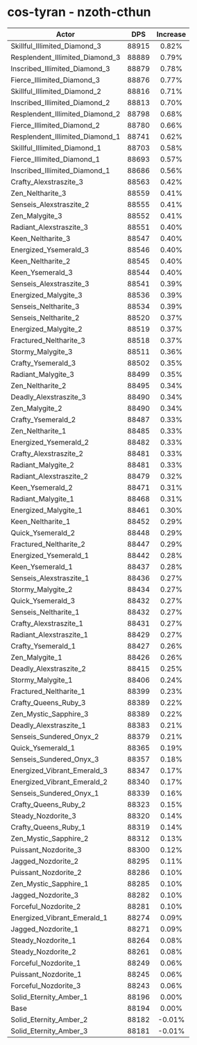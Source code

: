 # cos-tyran - nzoth-cthun
| Actor | DPS | Increase |
|---|:---:|:---:|
|Skillful_Illimited_Diamond_3|88915|0.82%|
|Resplendent_Illimited_Diamond_3|88889|0.79%|
|Inscribed_Illimited_Diamond_3|88879|0.78%|
|Fierce_Illimited_Diamond_3|88876|0.77%|
|Skillful_Illimited_Diamond_2|88816|0.71%|
|Inscribed_Illimited_Diamond_2|88813|0.70%|
|Resplendent_Illimited_Diamond_2|88798|0.68%|
|Fierce_Illimited_Diamond_2|88780|0.66%|
|Resplendent_Illimited_Diamond_1|88741|0.62%|
|Skillful_Illimited_Diamond_1|88703|0.58%|
|Fierce_Illimited_Diamond_1|88693|0.57%|
|Inscribed_Illimited_Diamond_1|88686|0.56%|
|Crafty_Alexstraszite_3|88563|0.42%|
|Zen_Neltharite_3|88559|0.41%|
|Senseis_Alexstraszite_2|88555|0.41%|
|Zen_Malygite_3|88552|0.41%|
|Radiant_Alexstraszite_3|88551|0.40%|
|Keen_Neltharite_3|88547|0.40%|
|Energized_Ysemerald_3|88546|0.40%|
|Keen_Neltharite_2|88545|0.40%|
|Keen_Ysemerald_3|88544|0.40%|
|Senseis_Alexstraszite_3|88541|0.39%|
|Energized_Malygite_3|88536|0.39%|
|Senseis_Neltharite_3|88534|0.39%|
|Senseis_Neltharite_2|88520|0.37%|
|Energized_Malygite_2|88519|0.37%|
|Fractured_Neltharite_3|88518|0.37%|
|Stormy_Malygite_3|88511|0.36%|
|Crafty_Ysemerald_3|88502|0.35%|
|Radiant_Malygite_3|88499|0.35%|
|Zen_Neltharite_2|88495|0.34%|
|Deadly_Alexstraszite_3|88490|0.34%|
|Zen_Malygite_2|88490|0.34%|
|Crafty_Ysemerald_2|88487|0.33%|
|Zen_Neltharite_1|88485|0.33%|
|Energized_Ysemerald_2|88482|0.33%|
|Crafty_Alexstraszite_2|88481|0.33%|
|Radiant_Malygite_2|88481|0.33%|
|Radiant_Alexstraszite_2|88479|0.32%|
|Keen_Ysemerald_2|88471|0.31%|
|Radiant_Malygite_1|88468|0.31%|
|Energized_Malygite_1|88461|0.30%|
|Keen_Neltharite_1|88452|0.29%|
|Quick_Ysemerald_2|88448|0.29%|
|Fractured_Neltharite_2|88447|0.29%|
|Energized_Ysemerald_1|88442|0.28%|
|Keen_Ysemerald_1|88437|0.28%|
|Senseis_Alexstraszite_1|88436|0.27%|
|Stormy_Malygite_2|88434|0.27%|
|Quick_Ysemerald_3|88432|0.27%|
|Senseis_Neltharite_1|88432|0.27%|
|Crafty_Alexstraszite_1|88431|0.27%|
|Radiant_Alexstraszite_1|88429|0.27%|
|Crafty_Ysemerald_1|88427|0.26%|
|Zen_Malygite_1|88426|0.26%|
|Deadly_Alexstraszite_2|88415|0.25%|
|Stormy_Malygite_1|88406|0.24%|
|Fractured_Neltharite_1|88399|0.23%|
|Crafty_Queens_Ruby_3|88389|0.22%|
|Zen_Mystic_Sapphire_3|88389|0.22%|
|Deadly_Alexstraszite_1|88383|0.21%|
|Senseis_Sundered_Onyx_2|88379|0.21%|
|Quick_Ysemerald_1|88365|0.19%|
|Senseis_Sundered_Onyx_3|88357|0.18%|
|Energized_Vibrant_Emerald_3|88347|0.17%|
|Energized_Vibrant_Emerald_2|88340|0.17%|
|Senseis_Sundered_Onyx_1|88339|0.16%|
|Crafty_Queens_Ruby_2|88323|0.15%|
|Steady_Nozdorite_3|88320|0.14%|
|Crafty_Queens_Ruby_1|88319|0.14%|
|Zen_Mystic_Sapphire_2|88312|0.13%|
|Puissant_Nozdorite_3|88300|0.12%|
|Jagged_Nozdorite_2|88295|0.11%|
|Puissant_Nozdorite_2|88286|0.10%|
|Zen_Mystic_Sapphire_1|88285|0.10%|
|Jagged_Nozdorite_3|88282|0.10%|
|Forceful_Nozdorite_2|88281|0.10%|
|Energized_Vibrant_Emerald_1|88274|0.09%|
|Jagged_Nozdorite_1|88271|0.09%|
|Steady_Nozdorite_1|88264|0.08%|
|Steady_Nozdorite_2|88261|0.08%|
|Forceful_Nozdorite_1|88249|0.06%|
|Puissant_Nozdorite_1|88245|0.06%|
|Forceful_Nozdorite_3|88243|0.06%|
|Solid_Eternity_Amber_1|88196|0.00%|
|Base|88194|0.00%|
|Solid_Eternity_Amber_2|88182|-0.01%|
|Solid_Eternity_Amber_3|88181|-0.01%|

